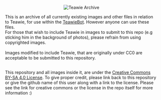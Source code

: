 <p align="center">
<picture>
<img alt="Teawie Archive" src="https://cdn.discordapp.com/attachments/379342212716036098/1068773010594615416/WL6Do99.png">
</picture>

This is an archive of all currently existing images and other files in relation to Teawie, for use within the <a href="https://github.com/getchoo/teawieBot/">TeawieBot</a>. However anyone can use these files.
<br> For those that wish to include Teawie in images to submit to this repo (e.g sticking him in the background of photos), please refrain from using copyrighted images.</br>
<br>Images modified to include Teawie, that are originally under CC0 are acceptable to be submitted to this repository.</br>

<br>This repository and all images inside it, are under the <a href="https://creativecommons.org/licenses/by-sa/4.0/">Creative Commons BY-SA 4.0 License</a>. To give proper credit, please link back to this repository or give the github name of this user along with a link to the license. Please see the link for creative commons or the license in the repo itself for more information :)</br>

